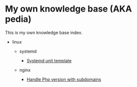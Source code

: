 # My own knowledge base (AKA pedia)

This is my own knowledge base index.

- linux

    - systemd

        - [Systemd unit template](linux/systemd/template-unit-file.md)
    
    - nginx
        - [Handle Php version with subdomains](linux/nginx/php-version-per-subdomain.md)
